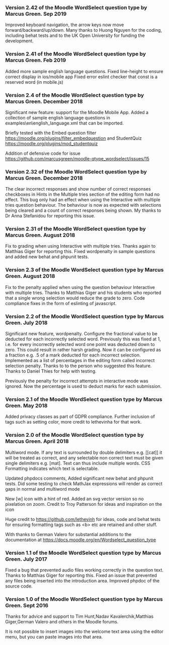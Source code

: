 ### Version 2.42 of the Moodle WordSelect question type by Marcus Green. Sep 2019
Improved keyboard navigation, the arrow keys now move forward/backward/up/down. Many thanks to 
Huong Nguyen for the coding, including behat tests and to the UK Open University for funding the
development.

### Version 2.41 of the Moodle WordSelect question type by Marcus Green. Feb 2019
Added more sample english language questions.
Fixed line-height to ensure correct display in ios/mobile app
Fixed error eslint checker that const is a reserved word (in mobile.js)

### Version 2.4 of the Moodle WordSelect question type by Marcus Green. December 2018
Significant new feature: support for the Moodle Mobile App. Added a collection of 
sample english language questions in
examples\en\english_language.xml that can be imported.

Briefly tested with the Embed question filter
https://moodle.org/plugins/filter_embedquestion
and StudentQuiz
https://moodle.org/plugins/mod_studentquiz

Addition of defensive code for issue https://github.com/marcusgreen/moodle-qtype_wordselect/issues/15

### Version 2.32 of the Moodle WordSelect question type by Marcus Green. December 2018
The clear incorrect responses and show number of correct responses checkboxes in Hints in the
Multiple tries section of the editing form had no effect. This bug only had an effect when
 using the Interactive with multiple tries question behaviour. The behaviour is now as
expected with selections being cleared and a count of correct responses being shown. My 
thanks to Dr Anna Stefanidou for reporting this issue.

### Version 2.31 of the Moodle WordSelect question type by Marcus Green. August 2018
Fix to grading when using Interactive with multiple tries. Thanks again to Matthias Giger
for reporting this. Fixed wordpenalty in sample questions and added new behat and phpunit
tests.

### Version 2.3 of the Moodle WordSelect question type by Marcus Green. August 2018
Fix to the penalty applied when using the question behaviour Interactive with multiple
tries. Thanks to Matthias Giger and his students who reported that a single wrong
selection would reduce the grade to zero.  Code compliance fixes in the form of
eslinting of javascript.

### Version 2.2 of the Moodle WordSelect question type by Marcus Green. July 2018
Significant new feature, wordpenalty. Configure the fractional value to be deducted
for each incorrectly selected word. Previously this was fixed at 1, i.e. for every
incorrectly selected word one point was deducted down to zero. This could result
in rather harsh grading. Now it can be configured as a fraction e.g. .5 of a mark
deducted for each incorrect selection. Implemented as a list of percentages in the editing
form called incorrect selection penalty. Thanks to to the person who suggested this feature.
Thanks to Daniel Thies for help with testing.

Previously the penalty for incorrect attempts in interactive mode was ignored. Now the percentage
is used to deduct marks for each submission.

### Version 2.1 of the Moodle WordSelect question type by Marcus Green. May 2018
Added privacy classes as part of GDPR compliance. Further inclusion of tags such as
setting color, more credit to lethevinha for that work.

### Version 2.0 of the Moodle WordSelect question type by Marcus Green. April 2018
Multiword mode. If any text is surrounded by double delimiters e.g. [[cat]] it will be 
treated as correct, and any selectable non correct text must be given single delimiters
e.g. [mat]. Text can thus include multiple words. CSS Formatting indicates which text is selectable.

Updated phpdocs comments, Added significant new behat and phpunit tests. Did some testing
to check MathJax expressions will render as correct gaps in normal and multiword mode

New [w] icon with a hint of red. Added an svg vector version so no pixelation on zoom. 
Credit to Troy Patterson for ideas and inspiration on the icon

Huge credit to https://github.com/lethevinh for ideas, code and behat tests for ensuring
formatting tags such as &lt;b&gt; etc are retained and other stuff.

With thanks to German Valero for substantial additions to the documentation at
https://docs.moodle.org/en/Wordselect_question_type

### Version 1.1 of the Moodle WordSelect question type by Marcus Green. July 2017
Fixed a bug that prevented audio files working correctly in the question text. Thanks to Matthias Giger for 
reporting this. Fixed an issue that prevented any files being inserted into the introduction area. Improved
phpdoc of the source code.

### Version 1.0 of the Moodle WordSelect question type by Marcus Green. Sept 2016
Thanks for advice and support to Tim Hunt,Nadav Kavalerchik,Matthias Giger,German Valero and others in 
the Moodle forums.

It is not possible to insert images into the welcome text area using the editor menu, but you can
paste images into that area.
